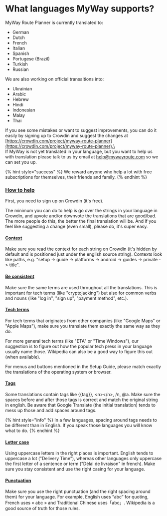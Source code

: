 # What languages MyWay supports?

MyWay Route Planner is currently translated to:

* German
* Dutch
* French
* Italian
* Spanish
* Portugese (Brazil)
* Turkish
* Russian

We are also working on official transaltions into:

* Ukrainian
* Arabic
* Hebrew
* Hindi
* Indonesian
* Malay
* Thai

If you see some mistakes or want to suggest improvements, you can do it easily by signing up to Crowdin and suggest the changes at [https://crowdin.com/project/myway-route-planner](https://crowdin.com/project/myway-route-planner).\
\
If MyWay is not yet translated in your language, but you want to help us with translation please talk to us by email at help@mywayroute.com so we can set you up.

{% hint style="success" %}
We reward anyone who help a lot with free subscriptions for themselves, their friends and family.
{% endhint %}

### [**How to help**](https://help.nextdns.io/t/q6hmv0s/translations#how-to-help) <a href="#how-to-help" id="how-to-help"></a>

First, you need to sign up on Crowdin (it's free).

The minimum you can do to help is go over the strings in your language in Crowdin, and upvote and/or downvote the translations that are good/bad. The more people do this, the better the final translation will be. And if you feel like suggesting a change (even small), please do, it's super easy.

#### [Context](https://help.nextdns.io/t/q6hmv0s/translations#context) <a href="#context" id="context"></a>

Make sure you read the context for each string on Crowdin (it's hidden by default and is positioned just under the english source string). Contexts look like paths, e.g. "setup -> guide -> platforms -> android -> guides -> private -> title".

#### [Be consistent](https://help.nextdns.io/t/q6hmv0s/translations#be-consistent) <a href="#be-consistent" id="be-consistent"></a>

Make sure the same terms are used throughout all the translations. This is important for tech terms (like "cryptojacking") but also for common verbs and nouns (like "log in", "sign up", "payment method", etc.).

#### [Tech terms](https://help.nextdns.io/t/q6hmv0s/translations#tech-terms)

For tech terms that originates from other companies (like "Google Maps" or "Apple Maps"), make sure you translate them exactly the same way as they do.

For more general tech terms (like "ETA" or "Time Windows"), our suggestion is to figure out how the popular tech press in your language usually name those. Wikipedia can also be a good way to figure this out (when available).

For menus and buttons mentioned in the Setup Guide, please match exactly the translations of the operating system or browser.

#### [Tags](https://help.nextdns.io/t/q6hmv0s/translations#tags) <a href="#tags" id="tags"></a>

Some translations contain tags like \{{tag\}}, \<n>\</n>, /n, @a. Make sure the spaces before and after those tags is correct and match the original string in english. Be aware that Google Translate (the initial translation) tends to mess up those and add spaces around tags.

{% hint style="info" %}
In a few languages, spacing around tags needs to be different than in English. If you speak those languages you will know what to do.
{% endhint %}

#### [Letter case](https://help.nextdns.io/t/q6hmv0s/translations#letter-case) <a href="#letter-case" id="letter-case"></a>

Using uppercase letters in the right places is important. English tends to uppercase a lot ("Delivery Time"), whereas other languages only uppercase the first letter of a sentence or term ("Délai de livraison" in french). Make sure you stay consistent and use the right casing for your language.

#### [Punctuation](https://help.nextdns.io/t/q6hmv0s/translations#punctuation) <a href="#punctuation" id="punctuation"></a>

Make sure you use the right punctuation (and the right spacing around them) for your language. For example, English uses “abc” for quoting, French uses « abc » and Traditional Chinese uses「abc」. Wikipedia is a good source of truth for those rules.

